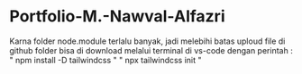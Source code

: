 # Portfolio-M.-Nawval-Alfazri
Karna folder node.module terlalu banyak, jadi melebihi batas uploud file di github
folder bisa di download melalui terminal di vs-code dengan perintah :
" npm install -D tailwindcss "
" npx tailwindcss init "
